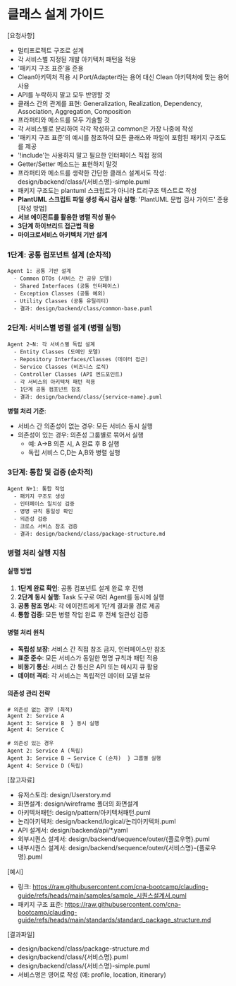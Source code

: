 # 클래스 설계 가이드 
[요청사항]
- 멀티프로젝트 구조로 설계 
- 각 서비스별 지정된 개발 아키텍처 패턴을 적용
- '패키지 구조 표준'을 준용
- Clean아키텍처 적용 시 Port/Adapter라는 용어 대신 Clean 아키텍처에 맞는 용어 사용
- API를 누락하지 말고 모두 반영할 것
- 클래스 간의 관계를 표현: Generalization, Realization, Dependency, Association, Aggregation, Composition
- 프라퍼티와 메소드를 모두 기술할 것
- 각 서비스별로 분리하여 각각 작성하고 common은 가장 나중에 작성 
- '패키지 구조 표준'의 예시를 참조하여 모든 클래스와 파일이 포함된 패키지 구조도를 제공
- '!include'는 사용하지 말고 필요한 인터페이스 직접 정의
- Getter/Setter 메소드는 표현하지 말것 
- 프라퍼티와 메소드를 생략한 간단한 클래스 설계서도 작성: design/backend/class/{서비스명}-simple.puml
- 패키지 구조도는 plantuml 스크립트가 아니라 트리구조 텍스트로 작성  
- **PlantUML 스크립트 파일 생성 즉시 검사 실행**: 'PlantUML 문법 검사  가이드' 준용  
[작성 방법]
- **서브 에이전트를 활용한 병렬 작성 필수**
- **3단계 하이브리드 접근법 적용**
- **마이크로서비스 아키텍처 기반 설계**

### 1단계: 공통 컴포넌트 설계 (순차적)
```
Agent 1: 공통 기반 설계
  - Common DTOs (서비스 간 공유 모델)
  - Shared Interfaces (공통 인터페이스)
  - Exception Classes (공통 예외)
  - Utility Classes (공통 유틸리티)
  - 결과: design/backend/class/common-base.puml
```

### 2단계: 서비스별 병렬 설계 (병렬 실행)
```
Agent 2~N: 각 서비스별 독립 설계
  - Entity Classes (도메인 모델)
  - Repository Interfaces/Classes (데이터 접근)
  - Service Classes (비즈니스 로직)
  - Controller Classes (API 엔드포인트)
  - 각 서비스의 아키텍처 패턴 적용
  - 1단계 공통 컴포넌트 참조
  - 결과: design/backend/class/{service-name}.puml
```

**병렬 처리 기준**:
- 서비스 간 의존성이 없는 경우: 모든 서비스 동시 실행
- 의존성이 있는 경우: 의존성 그룹별로 묶어서 실행
  - 예: A→B 의존 시, A 완료 후 B 실행
  - 독립 서비스 C,D는 A,B와 병렬 실행

### 3단계: 통합 및 검증 (순차적)
```
Agent N+1: 통합 작업
  - 패키지 구조도 생성
  - 인터페이스 일치성 검증
  - 명명 규칙 통일성 확인
  - 의존성 검증
  - 크로스 서비스 참조 검증
  - 결과: design/backend/class/package-structure.md
```

### 병렬 처리 실행 지침

#### 실행 방법
1. **1단계 완료 확인**: 공통 컴포넌트 설계 완료 후 진행
2. **2단계 동시 실행**: Task 도구로 여러 Agent를 동시에 실행
3. **공통 참조 명시**: 각 에이전트에게 1단계 결과물 경로 제공
4. **통합 검증**: 모든 병렬 작업 완료 후 전체 일관성 검증

#### 병렬 처리 원칙
- **독립성 보장**: 서비스 간 직접 참조 금지, 인터페이스만 참조
- **표준 준수**: 모든 서비스가 동일한 명명 규칙과 패턴 적용
- **비동기 통신**: 서비스 간 통신은 API 또는 메시지 큐 활용
- **데이터 격리**: 각 서비스는 독립적인 데이터 모델 보유

#### 의존성 관리 전략
```
# 의존성 없는 경우 (최적)
Agent 2: Service A
Agent 3: Service B  } 동시 실행
Agent 4: Service C

# 의존성 있는 경우
Agent 2: Service A (독립)
Agent 3: Service B → Service C (순차)  } 그룹별 실행
Agent 4: Service D (독립)
```

[참고자료]
- 유저스토리: design/Userstory.md
- 화면설계: design/wireframe 폴더의 화면설계 
- 아키텍처패턴: design/pattern/아키텍처패턴.puml
- 논리아키텍처: design/backend/logical/논리아키텍처.puml
- API 설계서: design/backend/api/*.yaml
- 외부시퀀스 설계서: design/backend/sequence/outer/{플로우명}.puml
- 내부시퀀스 설계서: design/backend/sequence/outer/{서비스명}-{플로우명}.puml

[예시]
- 링크: https://raw.githubusercontent.com/cna-bootcamp/clauding-guide/refs/heads/main/samples/sample_시퀀스설계서.puml
- 패키지 구조 표준: https://raw.githubusercontent.com/cna-bootcamp/clauding-guide/refs/heads/main/standards/standard_package_structure.md
  
[결과파일]
- design/backend/class/package-structure.md
- design/backend/class/{서비스명}.puml
- design/backend/class/{서비스명}-simple.puml
- 서비스명은 영어로 작성 (예: profile, location, itinerary)
  